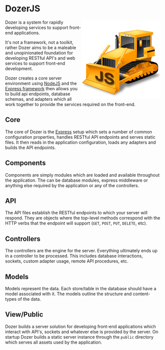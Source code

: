 # DozerJS

<img align="right" src="logo.png">

Dozer is a system for rapidly developing services to support front-end applications.

It's not a framework, not a toolkit, rather Dozer aims to be a maleable and
unopinionated foundation for developing RESTful API's and web services to support
front-end development.

Dozer creates a core server environment using [NodeJS](http://www.nodejs.org) and
the [Express framework](http://expressjs.com) then allows you to build api endpoints,
database schemas, and adapters which all work together to provide the services
required on the front-end.

## Core

The core of Dozer is the [Express](http://expressjs.com/) setup which sets a
number of common configuration properties, handles RESTful API endpoints and
serves static files. It then reads in the application configuration, loads any
adapters and builds the API endpoints.

## Components

Components are simply modules which are loaded and available throughout the application.
The can be database modules, express middleware or anything else required by the
application or any of the controllers.

## API

The API files establish the RESTful endpoints to which your server will respond.
They are objects where the top-level methods correspond with the HTTP verbs that
the endpoint will support (`GET`, `POST`, `PUT`, `DELETE`, etc).

## Controllers

The controllers are the engine for the server. Everything ultimately ends up in
a controller to be processed. This includes database interactions, sockets,
custom adapter usage, remote API procedures, etc.

## Models

Models represent the data. Each store/table in the database should have a model
associated with it. The models outline the structure and content-types of the
data.

## View/Public

Dozer builds a server solution for developing front-end applications which interact
with API's, sockets and whatever else is provided by the server. On
startup Dozer builds a static server instance through the `public` directory which
serves all assets used by the application.